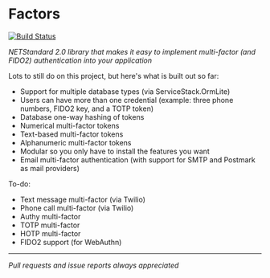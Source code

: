 # Factors
[![Build Status](https://travis-ci.org/bradmb/factors.svg?branch=master)](https://travis-ci.org/bradmb/factors)

*NETStandard 2.0 library that makes it easy to implement multi-factor (and FIDO2) authentication into your application*

Lots to still do on this project, but here's what is built out so far:
* Support for multiple database types (via ServiceStack.OrmLite)
* Users can have more than one credential (example: three phone numbers, FIDO2 key, and a TOTP token)
* Database one-way hashing of tokens
* Numerical multi-factor tokens
* Text-based multi-factor tokens
* Alphanumeric multi-factor tokens
* Modular so you only have to install the features you want
* Email multi-factor authentication (with support for SMTP and Postmark as mail providers)

To-do:
* Text message multi-factor (via Twilio)
* Phone call multi-factor (via Twilio)
* Authy multi-factor
* TOTP multi-factor
* HOTP multi-factor
* FIDO2 support (for WebAuthn)

----------

*Pull requests and issue reports always appreciated*
